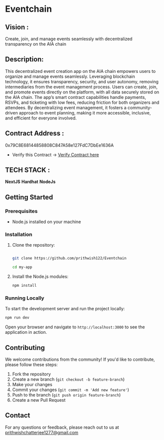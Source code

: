 ﻿# Eventchain

 ## Vision :
 
  Create, join, and manage events seamlessly with decentralized transparency on the AIA chain
  
 ## Description: 

  This decentralized event creation app on the AIA chain empowers users to organize and manage events seamlessly. Leveraging blockchain technology, it ensures transparency, security, and user autonomy, removing intermediaries from the event management process. Users can create, join, and promote events directly on the platform, with all data securely stored on the AIA chain. The app’s smart contract capabilities handle payments, RSVPs, and ticketing with low fees, reducing friction for both organizers and attendees. By decentralizing event management, it fosters a community-driven approach to event planning, making it more accessible, inclusive, and efficient for everyone involved.
 
## Contract Address : 
 0x79C8E68144858808C847A58e127FdC7DbEe1636A

- Verify this Contract -> [Verify Contract here ](https://testnet.aiascan.com/address/0x79C8E68144858808C847A58e127FdC7DbEe1636A)



## TECH STACK :

**NextJS**
**Hardhat**
**NodeJs**


## Getting Started

### Prerequisites

- Node.js installed on your machine

### Installation

1. Clone the repository:
    ```bash
    
    git clone https://github.com/prithwish122/Eventchain

    cd my-app
    ```

2. Install the Node.js modules:
    ```bash
    npm install
    ```

### Running Locally

To start the development server and run the project locally:

```bash
npm run dev
```

Open your browser and navigate to `http://localhost:3000` to see the application in action.

## Contributing

We welcome contributions from the community! If you'd like to contribute, please follow these steps:

1. Fork the repository
2. Create a new branch (`git checkout -b feature-branch`)
3. Make your changes
4. Commit your changes (`git commit -m 'Add new feature'`)
5. Push to the branch (`git push origin feature-branch`)
6. Create a new Pull Request

## Contact

For any questions or feedback, please reach out to us at prithwishchatterjee1277@gmail.com
 


